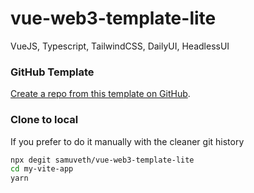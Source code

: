 # vue-web3-template-lite

VueJS, Typescript, TailwindCSS, DailyUI, HeadlessUI


### GitHub Template

[Create a repo from this template on GitHub](https://github.com/antfu/vitesse/generate).

### Clone to local

If you prefer to do it manually with the cleaner git history

```bash
npx degit samuveth/vue-web3-template-lite
cd my-vite-app
yarn
```

